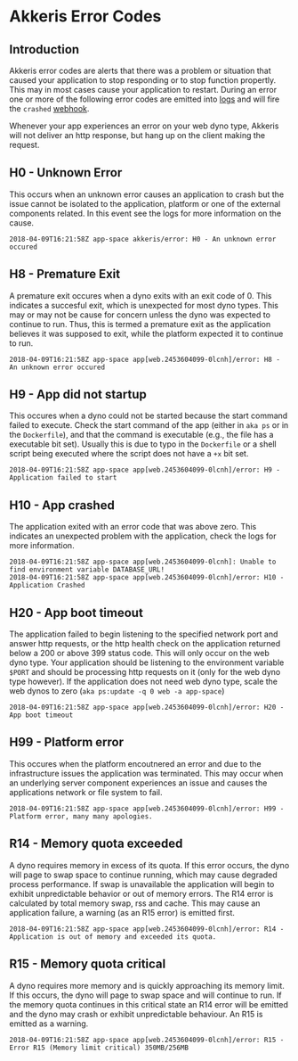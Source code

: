 # Akkeris Error Codes

<!-- toc -->

## Introduction

Akkeris error codes are alerts that there was a problem or situation that caused your application to stop responding or to stop function propertly.  This may in most cases cause your application to restart. During an error one or more of the following error codes are emitted into [logs](/architecture/log-drains.md) and will fire the `crashed` [webhook](/architecture/webhooks.md).

Whenever your app experiences an error on your web dyno type, Akkeris will not deliver an http response, but hang up on the client making the request. 

## H0 - Unknown Error

This occurs when an unknown error causes an application to crash but the issue cannot be isolated to the application, platform or one of the external components related.  In this event see the logs for more information on the cause. 

```
2018-04-09T16:21:58Z app-space akkeris/error: H0 - An unknown error occured
```

## H8 - Premature Exit

A premature exit occures when a dyno exits with an exit code of 0.  This indicates a succesful exit, which is unexpected for most dyno types.  This may or may not be cause for concern unless the dyno was expected to continue to run.  Thus, this is termed a premature exit as the application believes it was supposed to exit, while the platform expected it to continue to run.


```
2018-04-09T16:21:58Z app-space app[web.2453604099-0lcnh]/error: H8 - An unknown error occured
```


## H9 - App did not startup

This occures when a dyno could not be started because the start command failed to execute. Check the start command of the app (either in `aka ps` or in the `Dockerfile`), and that the command is executable (e.g., the file has a executable bit set).  Usually this is due to typo in the `Dockerfile` or a shell script being executed where the script does not have a `+x` bit set.


```
2018-04-09T16:21:58Z app-space app[web.2453604099-0lcnh]/error: H9 - Application failed to start
```


## H10 - App crashed

The application exited with an error code that was above zero.  This indicates an unexpected problem with the application, check the logs for more information.


```
2018-04-09T16:21:58Z app-space app[web.2453604099-0lcnh]: Unable to find environment variable DATABASE_URL!
2018-04-09T16:21:58Z app-space app[web.2453604099-0lcnh]/error: H10 - Application Crashed
```

## H20 - App boot timeout

The application failed to begin listening to the specified network port and answer http requests, or the http health check on the application returned below a 200 or above 399 status code.  This will only occur on the web dyno type.  Your application should be listening to the environment variable `$PORT` and should be processing http requests on it (only for the web dyno type however).  If the application does not need web dyno type, scale the web dynos to zero (`aka ps:update -q 0 web -a app-space`)


```
2018-04-09T16:21:58Z app-space app[web.2453604099-0lcnh]/error: H20 - App boot timeout
```

## H99 - Platform error

This occures when the platform encoutnered an error and due to the infrastructure issues the application was terminated.  This may occur when an underlying server component experiences an issue and causes the applications network or file system to fail.


```
2018-04-09T16:21:58Z app-space app[web.2453604099-0lcnh]/error: H99 - Platform error, many many apologies.
```


## R14 - Memory quota exceeded

A dyno requires memory in excess of its quota. If this error occurs, the dyno will page to swap space to continue running, which may cause degraded process performance. If swap is unavailable the application will begin to exhibit unpredictable behavior or out of memory errors. The R14 error is calculated by total memory swap, rss and cache.  This may cause an application failure, a warning (as an R15 error) is emitted first.


```
2018-04-09T16:21:58Z app-space app[web.2453604099-0lcnh]/error: R14 - Application is out of memory and exceeded its quota.
```


## R15 - Memory quota critical

A dyno requires more memory and is quickly approaching its memory limit. If this occurs, the dyno will page to swap space and will continue to run. If the memory quota continues in this critical state an R14 error will be emitted and the dyno may crash or exhibit unpredictable behaviour. An R15 is emitted as a warning.

```
2018-04-09T16:21:58Z app-space app[web.2453604099-0lcnh]/error: R15 - Error R15 (Memory limit critical) 350MB/256MB
```




